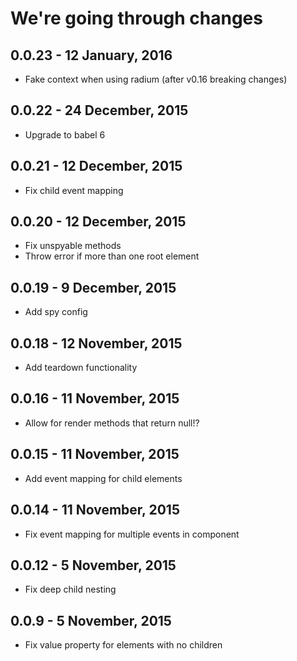 # We're going through changes

## 0.0.23 - 12 January, 2016

* Fake context when using radium (after v0.16 breaking changes)

## 0.0.22 - 24 December, 2015

* Upgrade to babel 6

## 0.0.21 - 12 December, 2015

* Fix child event mapping

## 0.0.20 - 12 December, 2015

* Fix unspyable methods
* Throw error if more than one root element

## 0.0.19 - 9 December, 2015

* Add spy config

## 0.0.18 - 12 November, 2015

* Add teardown functionality

## 0.0.16 - 11 November, 2015

* Allow for render methods that return null!?

## 0.0.15 - 11 November, 2015

* Add event mapping for child elements

## 0.0.14 - 11 November, 2015

* Fix event mapping for multiple events in component

## 0.0.12 - 5 November, 2015

* Fix deep child nesting

## 0.0.9 - 5 November, 2015

* Fix value property for elements with no children